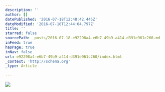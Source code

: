 ```yaml
---
description: ''
author: []
datePublished: '2016-07-18T12:48:42.445Z'
dateModified: '2016-07-18T12:44:04.797Z'
title: ''
starred: false
sourcePath: _posts/2016-07-18-e92298a4-e6b7-49b9-a414-d391e961c260.md
inFeed: true
hasPage: true
inNav: false
url: e92298a4-e6b7-49b9-a414-d391e961c260/index.html
_context: 'http://schema.org'
_type: Article

---
```

![](https://the-grid-user-content.s3-us-west-2.amazonaws.com/89e5ba52-f0be-4057-bad5-88306456d2d5.png)